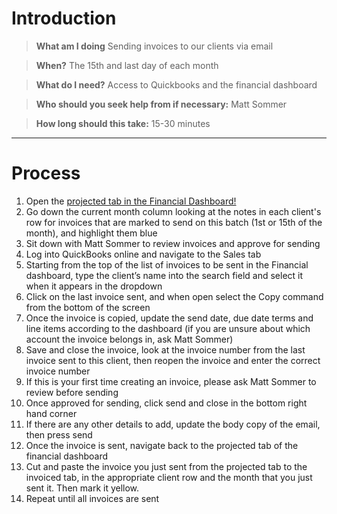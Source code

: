 <!-- TITLE: Invoice Clients -->
<!-- SUBTITLE: The process for sending invoices to our clients -->

# Introduction

> **What am I doing**
Sending invoices to our clients via email

> **When?**
The 15th and last day of each month

> **What do I need?**
Access to Quickbooks and the financial dashboard

> **Who should you seek help from if necessary:**
Matt Sommer

> **How long should this take:**
15-30 minutes

-----
# Process
1. Open the <a href="https://docs.google.com/spreadsheets/d/1aFj4xylJZHepUFGmMmMZNJjIFwAUf6zeMfOZQJGsE6Q/edit#gid=456463226" target="_blank">projected tab in the Financial Dashboard!</a>
1. Go down the current month column looking at the notes in each client's row for invoices that are marked to send on this batch (1st or 15th of the month), and highlight them blue
1. Sit down with Matt Sommer to review invoices and approve for sending
1. Log into QuickBooks online and navigate to the Sales tab
1. Starting from the top of the list of invoices to be sent in the Financial dashboard, type the client’s name into the search field and select it when it appears in the dropdown
1. Click on the last invoice sent, and when open select the Copy command from the bottom of the screen
1. Once the invoice is copied, update the send date, due date terms and line items according to the dashboard (if you are unsure about which account the invoice belongs in, ask Matt Sommer)
1. Save and close the invoice, look at the invoice number from the last invoice sent to this client, then reopen the invoice and enter the correct invoice number
1. If this is your first time creating an invoice, please ask Matt Sommer to review before sending
1. Once approved for sending, click send and close in the bottom right hand corner
1. If there are any other details to add, update the body copy of the email, then press send
1. Once the invoice is sent, navigate back to the projected tab of the financial dashboard
1. Cut and paste the invoice you just sent from the projected tab to the invoiced tab, in the appropriate client row and the month that you just sent it. Then mark it yellow.
1. Repeat until all invoices are sent


